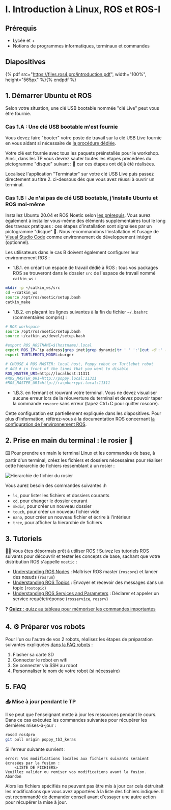 # I. Introduction à Linux, ROS et ROS-I
## Prérequis

* Lycée et +
* Notions de programmes informatiques, terminaux et commandes

## Diapositives

{% pdf src="https://files.ros4.pro/introduction.pdf", width="100%", height="565px" %}{% endpdf %}

## 1. Démarrer Ubuntu et ROS

Selon votre situation, une clé USB bootable nommée "clé Live" peut vous être fournie.

### Cas 1.A : Une clé USB bootable m'est fournie
Vous devez faire "booter" votre poste de travail sur la clé USB Live fournie en vous aidant si nécessaire de [la procédure dédiée](https://files.ros4.pro/boot.pdf).

Votre clé est fournie avec tous les paquets préinstallés pour le workshop. Ainsi, dans les TP vous devrez sauter toutes les étapes précédées du pictogramme "disque" suivant : 📀 car ces étapes ont déjà été réalisées. 

Localisez l'application "Terminator" sur votre clé USB Live puis passez directement au titre 2. ci-dessous dès que vous avez réussi à ouvrir un terminal.

### Cas 1.B : Je n'ai pas de clé USB bootable, j'installe Ubuntu et ROS moi-même

Installez Ubuntu 20.04 et ROS Noetic selon [les prérequis](https://files.ros4.pro/prerequis.pdf). Vous aurez également à installer vous-même des éléments supplémentaires tout le long des travaux pratiques : ces étapes d'installation sont signalées par un pictogramme "disque" 📀. Nous recommandons l'installation et l'usage de [Visual Studio Code](https://code.visualstudio.com/Download) comme environnement de développement intégré (optionnel).

Les utilisateurs dans le cas B doivent également configurer leur environnement ROS :
- 1.B.1. en créant un espace de travail dédié à ROS : tous vos packages ROS se trouveront dans le dossier `src` de l'espace de travail nommé `catkin_ws` :

```bash
mkdir -p ~/catkin_ws/src
cd ~/catkin_ws
source /opt/ros/noetic/setup.bash
catkin_make
```

- 1.B.2. en plaçant les lignes suivantes à la fin du fichier `~/.bashrc` (commentaires compris) :

```bash
# ROS workspace
source /opt/ros/noetic/setup.bash
source ~/catkin_ws/devel/setup.bash

#export ROS_HOSTNAME=$(hostname).local
export ROS_IP=`ip address|grep inet|grep dynamic|tr ' ' ':'|cut -d':' -f6|cut -d'/' -f1|head -n1`
export TURTLEBOT3_MODEL=burger

# CHOOSE A ROS MASTER: local host, Poppy robot or Turtlebot robot
# Add # in front of the lines that you want to disable
ROS_MASTER_URI=http://localhost:11311
#ROS_MASTER_URI=http://poppy.local:11311
#ROS_MASTER_URI=http://raspberrypi.local:11311

```

- 1.B.3. en fermant et rouvrant votre terminal. Vous ne devez visualiser aucune erreur lors de la réouverture du terminal et devez pouvoir taper la commande `roscore` sans erreur (tapez Ctrl+C pour quitter roscore).

Cette configuration est partiellement expliquée dans les diapositives. Pour plus d'information, référez-vous à la documentation ROS concernant [la configuration de l'environnement ROS](http://wiki.ros.org/ROS/Tutorials/InstallingandConfiguringROSEnvironment).

## 2. Prise en main du terminal : le rosier 🌹
⌨️ Pour prendre en main le terminal Linux et les commandes de base, à partir d'un terminal, créez les fichiers et dossiers nécessaires pour réaliser cette hierarchie de fichiers ressemblant à un rosier :

![Hierarchie de fichier du rosier](../img/rosier.png)

Vous aurez besoin des commandes suivantes :h
* `ls`, pour lister les fichiers et dossiers courants
* `cd`, pour changer le dossier courant
* `mkdir`, pour créer un nouveau dossier
* `touch`, pour créer un nouveau fichier vide
* `nano`, pour créer un nouveau fichier et écrire à l'intérieur
* `tree`, pour afficher la hierarchie de fichiers

## 3. Tutoriels

🧑‍🏫 Vous êtes désormais prêt à utiliser ROS ! Suivez les tutoriels ROS suivants pour découvrir et tester les concepts de base, sachant que votre distribution ROS s'appelle `noetic` :

* [Understanding ROS Nodes](http://wiki.ros.org/ROS/Tutorials/UnderstandingNodes) : Maîtriser ROS master (`roscore`) et lancer des nœuds (`rosrun`)
* [Understanding ROS Topics](http://wiki.ros.org/ROS/Tutorials/UnderstandingTopics) : Envoyer et recevoir des messages dans un topic (`rostopic`)
* [Understanding ROS Services and Parameters](http://wiki.ros.org/ROS/Tutorials/UnderstandingServicesParams) : Déclarer et appeler un service requête/réponse (`rosservice`, `rossrv`)


❓ [**Quizz** : quizz au tableau pour mémoriser les commandes importantes](quizz.pdf)

## 4. ⚙️ Préparer vos robots

Pour l'un ou l'autre de vos 2 robots, réalisez les étapes de préparation suivantes expliquées [dans la FAQ robots](../faq/pi/) :
1. Flasher sa carte SD
2. Connecter le robot en wifi
3. Se connecter via SSH au robot
4. Personnaliser le nom de votre robot (si nécessaire)

## 5. FAQ
### 📥 Mise à jour pendant le TP
Il se peut que l'enseignant mette à jour les ressources pendant le cours. Dans ce cas exécutez les commandes suivantes pour récupérer les dernières mises-à-jour :
```bash
roscd ros4pro
git pull origin poppy_tb3_keras
```
Si l'erreur suivante survient :
```
error: Vos modifications locales aux fichiers suivants seraient écrasées par la fusion :
	<LISTE DE FICHIERS>
Veuillez valider ou remiser vos modifications avant la fusion.
Abandon
```
Alors les fichiers spécifiés ne peuvent pas être mis à jour car cela détruirait les modifications que vous avez apportées à la liste des fichiers indiquée. Il est recommandé de demander conseil avant d'essayer une autre action pour récupérer la mise à jour.
